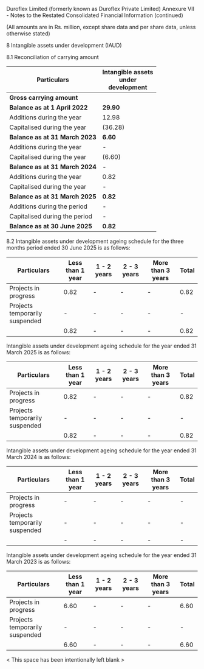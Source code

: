 Duroflex Limited (formerly known as Duroflex Private Limited)
Annexure VII - Notes to the Restated Consolidated Financial Information (continued)

(All amounts are in Rs. million, except share data and per share data, unless otherwise stated)

8 Intangible assets under development (IAUD)

8.1 Reconciliation of carrying amount

<table><thead><tr><th>Particulars</th><th>Intangible assets<br>under<br>development</th></tr></thead><tbody><tr><td><strong>Gross carrying amount</strong></td><td></td></tr><tr><td><strong>Balance as at 1 April 2022</strong></td><td><strong>29.90</strong></td></tr><tr><td>Additions during the year</td><td>12.98</td></tr><tr><td>Capitalised during the year</td><td>(36.28)</td></tr><tr><td><strong>Balance as at 31 March 2023</strong></td><td><strong>6.60</strong></td></tr><tr><td>Additions during the year</td><td>-</td></tr><tr><td>Capitalised during the year</td><td>(6.60)</td></tr><tr><td><strong>Balance as at 31 March 2024</strong></td><td><strong>-</strong></td></tr><tr><td>Additions during the year</td><td>0.82</td></tr><tr><td>Capitalised during the year</td><td>-</td></tr><tr><td><strong>Balance as at 31 March 2025</strong></td><td><strong>0.82</strong></td></tr><tr><td>Additions during the period</td><td>-</td></tr><tr><td>Capitalised during the period</td><td>-</td></tr><tr><td><strong>Balance as at 30 June 2025</strong></td><td><strong>0.82</strong></td></tr></tbody></table>

8.2 Intangible assets under development ageing schedule for the three months period ended 30 June 2025 is as follows:

<table><thead><tr><th>Particulars</th><th>Less than 1 year</th><th>1 - 2 years</th><th>2 - 3 years</th><th>More than 3 years</th><th>Total</th></tr></thead><tbody><tr><td>Projects in progress</td><td>0.82</td><td>-</td><td>-</td><td>-</td><td>0.82</td></tr><tr><td>Projects temporarily suspended</td><td>-</td><td>-</td><td>-</td><td>-</td><td>-</td></tr><tr><td></td><td>0.82</td><td>-</td><td>-</td><td>-</td><td>0.82</td></tr></tbody></table>

Intangible assets under development ageing schedule for the year ended 31 March 2025 is as follows:

<table><thead><tr><th>Particulars</th><th>Less than 1 year</th><th>1 - 2 years</th><th>2 - 3 years</th><th>More than 3 years</th><th>Total</th></tr></thead><tbody><tr><td>Projects in progress</td><td>0.82</td><td>-</td><td>-</td><td>-</td><td>0.82</td></tr><tr><td>Projects temporarily suspended</td><td>-</td><td>-</td><td>-</td><td>-</td><td>-</td></tr><tr><td></td><td>0.82</td><td>-</td><td>-</td><td>-</td><td>0.82</td></tr></tbody></table>

Intangible assets under development ageing schedule for the year ended 31 March 2024 is as follows:

<table><thead><tr><th>Particulars</th><th>Less than 1 year</th><th>1 - 2 years</th><th>2 - 3 years</th><th>More than 3 years</th><th>Total</th></tr></thead><tbody><tr><td>Projects in progress</td><td>-</td><td>-</td><td>-</td><td>-</td><td>-</td></tr><tr><td>Projects temporarily suspended</td><td>-</td><td>-</td><td>-</td><td>-</td><td>-</td></tr><tr><td></td><td>-</td><td>-</td><td>-</td><td>-</td><td>-</td></tr></tbody></table>

Intangible assets under development ageing schedule for the year ended 31 March 2023 is as follows:

<table><thead><tr><th>Particulars</th><th>Less than 1 year</th><th>1 - 2 years</th><th>2 - 3 years</th><th>More than 3 years</th><th>Total</th></tr></thead><tbody><tr><td>Projects in progress</td><td>6.60</td><td>-</td><td>-</td><td>-</td><td>6.60</td></tr><tr><td>Projects temporarily suspended</td><td>-</td><td>-</td><td>-</td><td>-</td><td>-</td></tr><tr><td></td><td>6.60</td><td>-</td><td>-</td><td>-</td><td>6.60</td></tr></tbody></table>

< This space has been intentionally left blank >